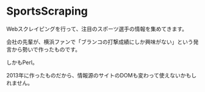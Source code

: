 # SportsScraping

Webスクレイピングを行って、注目のスポーツ選手の情報を集めてきます。

会社の先輩が、横浜ファンで「ブランコの打撃成績にしか興味がない」という発言から勢いで作ったものです。

しかもPerl。

2013年に作ったものだから、情報源のサイトのDOMも変わって使えないかもしれません。
